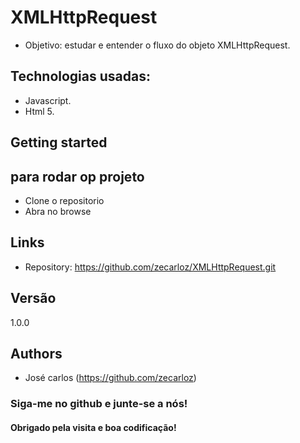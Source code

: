 # XMLHttpRequest
* Objetivo: estudar e entender o fluxo do objeto XMLHttpRequest.

## Technologias usadas:

* Javascript.
* Html 5.


## Getting started

## para rodar op projeto
* Clone o repositorio
* Abra no browse 

## Links

- Repository: https://github.com/zecarloz/XMLHttpRequest.git

## Versão
1.0.0
## Authors
* José carlos (https://github.com/zecarloz)
###  Siga-me no github e junte-se a nós!
#### Obrigado pela visita e boa codificação!
